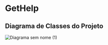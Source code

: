 # GetHelp

## Diagrama de Classes do Projeto

![Diagrama sem nome (1)](https://user-images.githubusercontent.com/72228542/208157226-c5e79d6c-7f34-4023-bea2-bc0a1ce59cfe.png)


